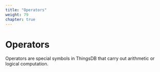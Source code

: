 ```yaml
---
title: "Operators"
weight: 79
chapter: true
---
```


# Operators

Operators are special symbols in ThingsDB that carry out arithmetic or logical computation.
